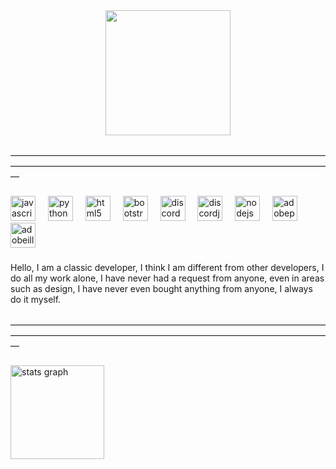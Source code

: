 <div align="center">
  <img height="200" src="https://cdn.discordapp.com/attachments/1034897715978584184/1280602712345677864/B2323aslksz-1.png?ex=66d8adb7&is=66d75c37&hm=8769e2d6c577b0e147e0c6a127f0b4aef52b9075e7c0cbe16b952325bd0b1e8b&"  />
</div>

###

<p align="left">—————————————————————————————————————————————————————————————————————————</p>

###

<div align="left">
  <img src="https://cdn.jsdelivr.net/gh/devicons/devicon/icons/javascript/javascript-original.svg" height="40" alt="javascript logo"  />
  <img width="12" />
  <img src="https://cdn.jsdelivr.net/gh/devicons/devicon/icons/python/python-original.svg" height="40" alt="python logo"  />
  <img width="12" />
  <img src="https://cdn.jsdelivr.net/gh/devicons/devicon/icons/html5/html5-original.svg" height="40" alt="html5 logo"  />
  <img width="12" />
  <img src="https://cdn.jsdelivr.net/gh/devicons/devicon/icons/bootstrap/bootstrap-original.svg" height="40" alt="bootstrap logo"  />
  <img width="12" />
  <img src="https://skillicons.dev/icons?i=discord" height="40" alt="discord logo"  />
  <img width="12" />
  <img src="https://cdn.jsdelivr.net/gh/devicons/devicon/icons/discordjs/discordjs-plain.svg" height="40" alt="discordjs logo"  />
  <img width="12" />
  <img src="https://cdn.jsdelivr.net/gh/devicons/devicon/icons/nodejs/nodejs-original.svg" height="40" alt="nodejs logo"  />
  <img width="12" />
  <img src="https://skillicons.dev/icons?i=ps" height="40" alt="adobephotoshop logo"  />
  <img width="12" />
  <img src="https://skillicons.dev/icons?i=ai" height="40" alt="adobeillustrator logo"  />
</div>

###

<p align="left">Hello, I am a classic developer, I think I am different from other developers, I do all my work alone, I have never had a request from anyone, even in areas such as design, I have never even bought anything from anyone, I always do it myself.</p>

###

<p align="left">—————————————————————————————————————————————————————————————————————————</p>

###

<div align="left">
  <img src="https://github-readme-stats.vercel.app/api?username=Erxsdev&hide_title=false&hide_rank=false&show_icons=true&include_all_commits=true&count_private=true&disable_animations=false&theme=dark&locale=en&hide_border=true&order=1&custom_title=Deneme" height="150" alt="stats graph"  />
</div>

###
